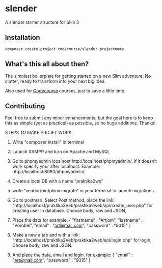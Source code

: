 # slender
A slender starter structure for Slim 3

## Installation

`composer create-project codecourse/slender projectname`

## What's this all about then?

The simplest boilerplate for getting started on a new Slim adventure. No clutter, ready to transform into your next big idea.

Also used for [Codecourse](https://www.codecourse.com) courses, just to save a little time.

## Contributing

Feel free to submit any minor enhancements, but the goal here is to keep this as simple (yet as practical) as possible, so no huge additions. Thanks!


STEPS TO MAKE PROJET WORK
1. Write "composer install" in terminal
2. Launch XAMPP and turn on Apache and MySQL
3. Go to phpmyadmin localhost http://localhost/phpmyadmin/. If it doesn't work specify your after localhost. Example: http://localhost:8090/phpmyadmin/
4. Create a local DB with a name "praktika2ws"
5. write "vendor/bin/phinx migrate" in your terminal to launch migrations
6. Go to postman. Select Post method, place the link: "http://localhost/praktika2Veb/praktika2web/api/create_user.php" for creating user in database. Choose body, raw and JSON,
7. Place the data for example:
{
    "firstname" : "Artjom",
    "lastname" : "Vorobei",
    "email" : "art@mail.com",
    "password" : "9315"
}
8. Make a new a tab and with a link: "http://localhost/praktika2Veb/praktika2web/api/login.php" for login, Choose body, raw and JSON.

9. And place the data, email and login. for example:
{
    "email" : "art@mail.com",
    "password" : "9315"
}